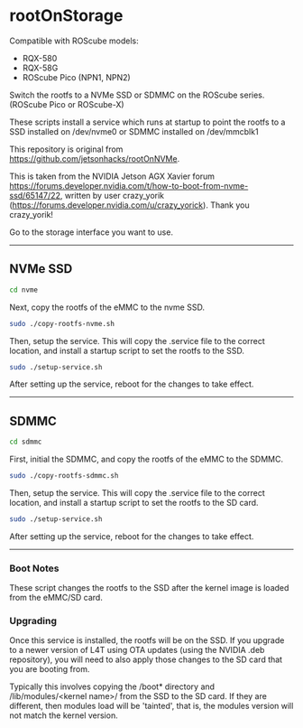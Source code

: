 # rootOnStorage

Compatible with ROScube models:

* RQX-580
* RQX-58G
* ROScube Pico (NPN1, NPN2)

Switch the rootfs to a NVMe SSD or SDMMC on the ROScube series. (ROScube Pico or ROScube-X)

These scripts install a service which runs at startup to point the rootfs to a SSD installed on /dev/nvme0 or SDMMC installed on /dev/mmcblk1

This repository is original from https://github.com/jetsonhacks/rootOnNVMe.

This is taken from the NVIDIA Jetson AGX Xavier forum https://forums.developer.nvidia.com/t/how-to-boot-from-nvme-ssd/65147/22, written by user crazy_yorik (https://forums.developer.nvidia.com/u/crazy_yorick). Thank you crazy_yorik!

Go to the storage interface you want to use. 
***
## NVMe SSD

```bash
cd nvme
```

Next, copy the rootfs of the eMMC to the nvme SSD.

```bash
sudo ./copy-rootfs-nvme.sh
```

Then, setup the service. This will copy the .service file to the correct location, and install a startup script to set the rootfs to the SSD.

```bash
sudo ./setup-service.sh
```

After setting up the service, reboot for the changes to take effect.

***
## SDMMC

```bash
cd sdmmc
```

First, initial the SDMMC, and copy the rootfs of the eMMC to the SDMMC.

```bash
sudo ./copy-rootfs-sdmmc.sh
```


Then, setup the service. This will copy the .service file to the correct location, and install a startup script to set the rootfs to the SD card.

```bash
sudo ./setup-service.sh
```

After setting up the service, reboot for the changes to take effect.

***
### Boot Notes
These script changes the rootfs to the SSD after the kernel image is loaded from the eMMC/SD card.

### Upgrading
Once this service is installed, the rootfs will be on the SSD. If you upgrade to a newer version of L4T using OTA updates (using the NVIDIA .deb repository), you will need to also apply those changes to the SD card that you are booting from.

Typically this involves copying the /boot* directory and /lib/modules/\<kernel name\>/ from the SSD to the SD card. If they are different, then modules load will be 'tainted', that is, the modules version will not match the kernel version.